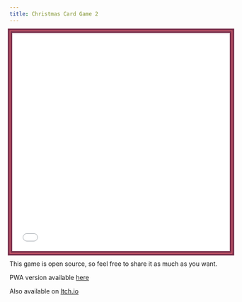 ```yaml
---
title: Christmas Card Game 2
---
```

<iframe src="christmas-card-game-2.html" allow="autoplay; fullscreen *; gamepad" allowfullscreen="true" referrerpolicy="same-origin" style="width:100%;aspect-ratio:1/1;background-color: #7c334f;border: 2px solid #CD596A;outline: 4px solid #7c334f;padding: 4px;margin: 0 auto;box-sizing:border-box"></iframe>

This game is open source, so feel free to share it as much as you want.

PWA version available [here](https://markman4897.github.io/christmas-card-game-2/christmas-card-game-2.html)

Also available on [Itch.io](https://markman4897.itch.io/christmas-card-game-2)